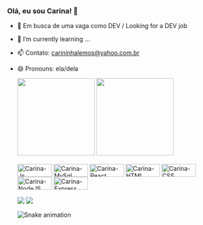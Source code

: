 ### Olá, eu sou Carina! 👋


- 🔭 Em busca de uma vaga como DEV / Looking for a DEV job
- 🌱 I’m currently learning ...

- 📫 Contato: carininhalemos@yahoo.com.br
- 😄 Pronouns: ela/dela

  <div> 
    <img height="180em" src="https://github-readme-stats.vercel.app/api?username=CarinaLSGoulart&count_private=true&show_icons=true&theme=tokyonight"/>
    <img height="180em" src="https://github-readme-stats.vercel.app/api/top-langs/?username=CarinaLSGoulart&layout=compact&theme=tokyonight"/>
  </div>

  <div style="display: inline_block"><br>
    <img align="center" alt="Carina-Js" height="30" width="80" src="https://img.shields.io/badge/JavaScript-323330?style=for-the-badge&logo=javascript&logoColor=F7DF1E">
    <img align="center" alt="Carina-MySql" height="30" width="80" src="https://img.shields.io/badge/MySQL-005C84?style=for-the-badge&logo=mysql&logoColor=white">
    <img align="center" alt="Carina-React" height="30" width="80" src="https://img.shields.io/badge/React-20232A?style=for-the-badge&logo=react&logoColor=61DAFB">
    <img align="center" alt="Carina-HTML" height="30" width="80" src="https://img.shields.io/badge/HTML5-E34F26?style=for-the-badge&logo=html5&logoColor=white">
    <img align="center" alt="Carina-CSS" height="30" width="80" src="https://img.shields.io/badge/CSS3-1572B6?style=for-the-badge&logo=css3&logoColor=white">
    <img align="center" alt="Carina-NodeJS" height="30" width="80" src="https://img.shields.io/badge/Node.js-339933?style=for-the-badge&logo=nodedotjs&logoColor=white">
    <img align="center" alt="Carina-Express" height="30" width="80" src="https://img.shields.io/badge/Express.js-000000?style=for-the-badge&logo=express&logoColor=white"/>
  </div><br>
  
  <div>
     <a href="https://discord.com/channels/carinalsgoulart#1670" target="_blank"><img src="https://img.shields.io/badge/Discord-7289DA?style=for-the-badge&logo=discord&logoColor=white" target="_blank"></a> 
  <a href="https://www.linkedin.com/in/carina-de-lemos-silva-goulart-33850769/" target="_blank"><img src="https://img.shields.io/badge/-LinkedIn-%230077B5?style=for-the-badge&logo=linkedin&logoColor=white" target="_blank"></a> 
  
  
  ![Snake animation](https://github.com/CarinaLSGoulart/CarinaLSGoulart/blob/output/github-contribution-grid-snake.svg)
  </div>
  
